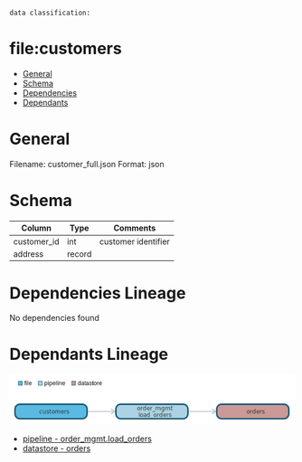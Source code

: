 `data classification: `

# file:customers

- [General](#general)
- [Schema](#schema)
- [Dependencies](#dependencies)
- [Dependants](#dependants)

# General <a name="general"></a>


Filename: customer_full.json
Format: json

# Schema <a name="schema"></a>
| Column    | Type        | Comments |
| --------- | ----------- | -------- |
| customer_id | int  | customer identifier |
| address | record  |  |

# Dependencies Lineage <a name="dependencies"></a>

No dependencies found

# Dependants Lineage <a name="dependants"></a>

![image](./dependants.png)
- [pipeline - order_mgmt.load_orders](https://github.com/datayoga-io/lineage/blob/main/example/output//pipelines/order_mgmt/load_orders/load_orders.md)
- [datastore - orders](https://github.com/datayoga-io/lineage/blob/main/example/output//datastores/orders/orders.md)



